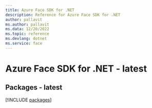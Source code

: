 ```yaml
---
title: Azure Face SDK for .NET
description: Reference for Azure Face SDK for .NET
author: pallavit
ms.author: pallavit
ms.data: 12/20/2022
ms.topic: reference
ms.devlang: dotnet
ms.service: face
---
```

# Azure Face SDK for .NET - latest
## Packages - latest
[!INCLUDE [packages](face-index.md)]